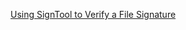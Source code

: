 [Using SignTool to Verify a File Signature](https://docs.microsoft.com/en-us/windows/desktop/SecCrypto/using-signtool-to-verify-a-file-signature)
